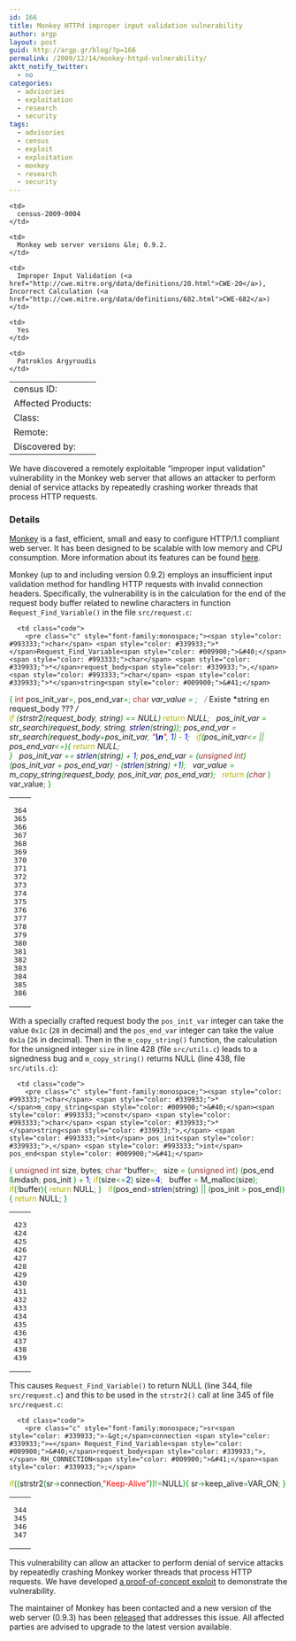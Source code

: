 ```yaml
---
id: 166
title: Monkey HTTPd improper input validation vulnerability
author: argp
layout: post
guid: http://argp.gr/blog/?p=166
permalink: /2009/12/14/monkey-httpd-vulnerability/
aktt_notify_twitter:
  - no
categories:
  - advisories
  - exploitation
  - research
  - security
tags:
  - advisories
  - census
  - exploit
  - exploitation
  - monkey
  - research
  - security
---
```

<table>
  <tr>
    <td>
      census ID:
    </td>
    
    <td>
      census-2009-0004
    </td>
  </tr>
  
  <tr>
    <td>
      Affected Products:
    </td>
    
    <td>
      Monkey web server versions &le; 0.9.2.
    </td>
  </tr>
  
  <tr>
    <td>
      Class:
    </td>
    
    <td>
      Improper Input Validation (<a href="http://cwe.mitre.org/data/definitions/20.html">CWE-20</a>), Incorrect Calculation (<a href="http://cwe.mitre.org/data/definitions/682.html">CWE-682</a>)
    </td>
  </tr>
  
  <tr>
    <td>
      Remote:
    </td>
    
    <td>
      Yes
    </td>
  </tr>
  
  <tr>
    <td>
      Discovered by:
    </td>
    
    <td>
      Patroklos Argyroudis
    </td>
  </tr>
</table>

We have discovered a remotely exploitable &#8220;improper input validation&#8221; vulnerability in the Monkey web server that allows an attacker to perform denial of service attacks by repeatedly crashing worker threads that process HTTP requests.

### Details

[Monkey][1] is a fast, efficient, small and easy to configure HTTP/1.1 compliant web server. It has been designed to be scalable with low memory and CPU consumption. More information about its features can be found [here][2].

Monkey (up to and including version 0.9.2) employs an insufficient input validation method for handling HTTP requests with invalid connection headers. Specifically, the vulnerability is in the calculation for the end of the request body buffer related to newline characters in function `Request_Find_Variable()` in the file `src/request.c`:

<div class="wp_syntax">
  <table>
    <tr>
      <td class="line_numbers">
        <pre>364
365
366
367
368
369
370
371
372
373
374
375
376
377
378
379
380
381
382
383
384
385
386
</pre>
      </td>
      
      <td class="code">
        <pre class="c" style="font-family:monospace;"><span style="color: #993333;">char</span> <span style="color: #339933;">*</span>Request_Find_Variable<span style="color: #009900;">&#40;</span><span style="color: #993333;">char</span> <span style="color: #339933;">*</span>request_body<span style="color: #339933;">,</span>  <span style="color: #993333;">char</span> <span style="color: #339933;">*</span>string<span style="color: #009900;">&#41;</span>
<span style="color: #009900;">&#123;</span>
   <span style="color: #993333;">int</span> pos_init_var<span style="color: #339933;">=</span><span style="color: #0000dd;"></span><span style="color: #339933;">,</span> pos_end_var<span style="color: #339933;">=</span><span style="color: #0000dd;"></span><span style="color: #339933;">;</span>
   <span style="color: #993333;">char</span> <span style="color: #339933;">*</span>var_value <span style="color: #339933;">=</span> <span style="color: #0000dd;"></span><span style="color: #339933;">;</span>
&nbsp;
   <span style="color: #808080; font-style: italic;">/* Existe *string en request_body ??? */</span>        
   <span style="color: #b1b100;">if</span> <span style="color: #009900;">&#40;</span>strstr2<span style="color: #009900;">&#40;</span>request_body<span style="color: #339933;">,</span> string<span style="color: #009900;">&#41;</span> <span style="color: #339933;">==</span> NULL<span style="color: #009900;">&#41;</span>
       <span style="color: #b1b100;">return</span> NULL<span style="color: #339933;">;</span>
&nbsp;
   pos_init_var <span style="color: #339933;">=</span> str_search<span style="color: #009900;">&#40;</span>request_body<span style="color: #339933;">,</span> string<span style="color: #339933;">,</span> <span style="color: #000066;">strlen</span><span style="color: #009900;">&#40;</span>string<span style="color: #009900;">&#41;</span><span style="color: #009900;">&#41;</span><span style="color: #339933;">;</span>
   pos_end_var <span style="color: #339933;">=</span> str_search<span style="color: #009900;">&#40;</span>request_body<span style="color: #339933;">+</span>pos_init_var<span style="color: #339933;">,</span> <span style="color: #ff0000;">"<span style="color: #000099; font-weight: bold;">\n</span>"</span><span style="color: #339933;">,</span> <span style="color: #0000dd;">1</span><span style="color: #009900;">&#41;</span> <span style="color: #339933;">-</span> <span style="color: #0000dd;">1</span><span style="color: #339933;">;</span>
&nbsp;
   <span style="color: #b1b100;">if</span><span style="color: #009900;">&#40;</span>pos_init_var<span style="color: #339933;">&lt;=</span><span style="color: #0000dd;"></span> <span style="color: #339933;">||</span> pos_end_var<span style="color: #339933;">&lt;=</span><span style="color: #0000dd;"></span><span style="color: #009900;">&#41;</span><span style="color: #009900;">&#123;</span>
       <span style="color: #b1b100;">return</span>  NULL<span style="color: #339933;">;</span>   
   <span style="color: #009900;">&#125;</span>
&nbsp;
   pos_init_var <span style="color: #339933;">+=</span> <span style="color: #000066;">strlen</span><span style="color: #009900;">&#40;</span>string<span style="color: #009900;">&#41;</span> <span style="color: #339933;">+</span> <span style="color: #0000dd;">1</span><span style="color: #339933;">;</span>
   pos_end_var <span style="color: #339933;">=</span> <span style="color: #009900;">&#40;</span><span style="color: #993333;">unsigned</span> <span style="color: #993333;">int</span><span style="color: #009900;">&#41;</span> <span style="color: #009900;">&#40;</span>pos_init_var  <span style="color: #339933;">+</span> pos_end_var<span style="color: #009900;">&#41;</span> <span style="color: #339933;">-</span> <span style="color: #009900;">&#40;</span><span style="color: #000066;">strlen</span><span style="color: #009900;">&#40;</span>string<span style="color: #009900;">&#41;</span> <span style="color: #339933;">+</span><span style="color: #0000dd;">1</span><span style="color: #009900;">&#41;</span><span style="color: #339933;">;</span>
&nbsp;
   var_value <span style="color: #339933;">=</span> m_copy_string<span style="color: #009900;">&#40;</span>request_body<span style="color: #339933;">,</span> pos_init_var<span style="color: #339933;">,</span> pos_end_var<span style="color: #009900;">&#41;</span><span style="color: #339933;">;</span>
&nbsp;
   <span style="color: #b1b100;">return</span> <span style="color: #009900;">&#40;</span><span style="color: #993333;">char</span> <span style="color: #339933;">*</span><span style="color: #009900;">&#41;</span> var_value<span style="color: #339933;">;</span>
<span style="color: #009900;">&#125;</span></pre>
      </td>
    </tr>
  </table>
</div>

With a specially crafted request body the `pos_init_var` integer can take the value `0x1c` (`28` in decimal) and the `pos_end_var` integer can take the value `0x1a` (`26` in decimal). Then in the `m_copy_string()` function, the calculation for the unsigned integer `size` in line 428 (file `src/utils.c`) leads to a signedness bug and `m_copy_string()` returns NULL (line 438, file `src/utils.c`):

<div class="wp_syntax">
  <table>
    <tr>
      <td class="line_numbers">
        <pre>423
424
425
426
427
428
429
430
431
432
433
434
435
436
437
438
439
</pre>
      </td>
      
      <td class="code">
        <pre class="c" style="font-family:monospace;"><span style="color: #993333;">char</span> <span style="color: #339933;">*</span>m_copy_string<span style="color: #009900;">&#40;</span><span style="color: #993333;">const</span> <span style="color: #993333;">char</span> <span style="color: #339933;">*</span>string<span style="color: #339933;">,</span> <span style="color: #993333;">int</span> pos_init<span style="color: #339933;">,</span> <span style="color: #993333;">int</span> pos_end<span style="color: #009900;">&#41;</span>
<span style="color: #009900;">&#123;</span>
   <span style="color: #993333;">unsigned</span> <span style="color: #993333;">int</span> size<span style="color: #339933;">,</span> bytes<span style="color: #339933;">;</span>
   <span style="color: #993333;">char</span> <span style="color: #339933;">*</span>buffer<span style="color: #339933;">=</span><span style="color: #0000dd;"></span><span style="color: #339933;">;</span>
&nbsp;
   size <span style="color: #339933;">=</span> <span style="color: #009900;">&#40;</span><span style="color: #993333;">unsigned</span> <span style="color: #993333;">int</span><span style="color: #009900;">&#41;</span> <span style="color: #009900;">&#40;</span>pos_end <span style="color: #339933;">&</span>mdash<span style="color: #339933;">;</span> pos_init <span style="color: #009900;">&#41;</span> <span style="color: #339933;">+</span> <span style="color: #0000dd;">1</span><span style="color: #339933;">;</span>
   <span style="color: #b1b100;">if</span><span style="color: #009900;">&#40;</span>size<span style="color: #339933;">&lt;=</span><span style="color: #0000dd;">2</span><span style="color: #009900;">&#41;</span> size<span style="color: #339933;">=</span><span style="color: #0000dd;">4</span><span style="color: #339933;">;</span>
&nbsp;
   buffer <span style="color: #339933;">=</span> M_malloc<span style="color: #009900;">&#40;</span>size<span style="color: #009900;">&#41;</span><span style="color: #339933;">;</span>
&nbsp;
   <span style="color: #b1b100;">if</span><span style="color: #009900;">&#40;</span><span style="color: #339933;">!</span>buffer<span style="color: #009900;">&#41;</span><span style="color: #009900;">&#123;</span>
       <span style="color: #b1b100;">return</span> NULL<span style="color: #339933;">;</span>
   <span style="color: #009900;">&#125;</span>
&nbsp;
   <span style="color: #b1b100;">if</span><span style="color: #009900;">&#40;</span>pos_end<span style="color: #339933;">&gt;</span><span style="color: #000066;">strlen</span><span style="color: #009900;">&#40;</span>string<span style="color: #009900;">&#41;</span> <span style="color: #339933;">||</span> <span style="color: #009900;">&#40;</span>pos_init <span style="color: #339933;">&gt;</span> pos_end<span style="color: #009900;">&#41;</span><span style="color: #009900;">&#41;</span><span style="color: #009900;">&#123;</span>
       <span style="color: #b1b100;">return</span> NULL<span style="color: #339933;">;</span>
   <span style="color: #009900;">&#125;</span></pre>
      </td>
    </tr>
  </table>
</div>

This causes `Request_Find_Variable()` to return NULL (line 344, file `src/request.c`) and this to be used in the `strstr2()` call at line 345 of file `src/request.c`:

<div class="wp_syntax">
  <table>
    <tr>
      <td class="line_numbers">
        <pre>344
345
346
347
</pre>
      </td>
      
      <td class="code">
        <pre class="c" style="font-family:monospace;">sr<span style="color: #339933;">-&gt;</span>connection <span style="color: #339933;">=</span> Request_Find_Variable<span style="color: #009900;">&#40;</span>request_body<span style="color: #339933;">,</span> RH_CONNECTION<span style="color: #009900;">&#41;</span><span style="color: #339933;">;</span>
<span style="color: #b1b100;">if</span><span style="color: #009900;">&#40;</span><span style="color: #009900;">&#40;</span>strstr2<span style="color: #009900;">&#40;</span>sr<span style="color: #339933;">-&gt;</span>connection<span style="color: #339933;">,</span><span style="color: #ff0000;">"Keep-Alive"</span><span style="color: #009900;">&#41;</span><span style="color: #009900;">&#41;</span><span style="color: #339933;">!=</span>NULL<span style="color: #009900;">&#41;</span><span style="color: #009900;">&#123;</span>
    sr<span style="color: #339933;">-&gt;</span>keep_alive<span style="color: #339933;">=</span>VAR_ON<span style="color: #339933;">;</span>
<span style="color: #009900;">&#125;</span></pre>
      </td>
    </tr>
  </table>
</div>

This vulnerability can allow an attacker to perform denial of service attacks by repeatedly crashing Monkey worker threads that process HTTP requests. We have developed [a proof-of-concept exploit][3] to demonstrate the vulnerability.

The maintainer of Monkey has been contacted and a new version of the web server (0.9.3) has been [released][4] that addresses this issue. All affected parties are advised to upgrade to the latest version available.

 [1]: http://www.monkey-project.com/
 [2]: http://www.monkey-project.com/about
 [3]: http://census-labs.com/media/monkeyex.txt
 [4]: http://www.monkey-project.com/downloads